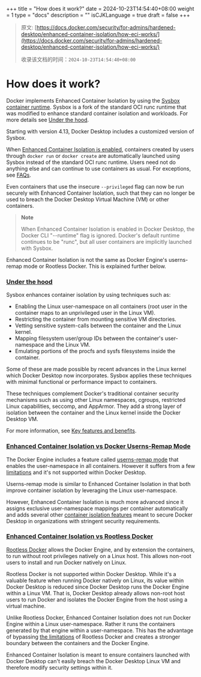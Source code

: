 +++
title = "How does it work?"
date = 2024-10-23T14:54:40+08:00
weight = 1
type = "docs"
description = ""
isCJKLanguage = true
draft = false
+++

> 原文: [https://docs.docker.com/security/for-admins/hardened-desktop/enhanced-container-isolation/how-eci-works/](https://docs.docker.com/security/for-admins/hardened-desktop/enhanced-container-isolation/how-eci-works/)
>
> 收录该文档的时间：`2024-10-23T14:54:40+08:00`

# How does it work?

Docker implements Enhanced Container Isolation by using the [Sysbox container runtime](https://github.com/nestybox/sysbox). Sysbox is a fork of the standard OCI runc runtime that was modified to enhance standard container isolation and workloads. For more details see [Under the hood](https://docs.docker.com/security/for-admins/hardened-desktop/enhanced-container-isolation/how-eci-works/#under-the-hood).

Starting with version 4.13, Docker Desktop includes a customized version of Sysbox.

When [Enhanced Container Isolation is enabled](https://docs.docker.com/security/for-admins/hardened-desktop/enhanced-container-isolation/#how-do-i-enable-enhanced-container-isolation), containers created by users through `docker run` or `docker create` are automatically launched using Sysbox instead of the standard OCI runc runtime. Users need not do anything else and can continue to use containers as usual. For exceptions, see [FAQs](https://docs.docker.com/security/for-admins/hardened-desktop/enhanced-container-isolation/faq/).

Even containers that use the insecure `--privileged` flag can now be run securely with Enhanced Container Isolation, such that they can no longer be used to breach the Docker Desktop Virtual Machine (VM) or other containers.

> **Note**
>
> 
>
> When Enhanced Container Isolation is enabled in Docker Desktop, the Docker CLI "--runtime" flag is ignored. Docker's default runtime continues to be "runc", but all user containers are implicitly launched with Sysbox.

Enhanced Container Isolation is not the same as Docker Engine's userns-remap mode or Rootless Docker. This is explained further below.

### [Under the hood](https://docs.docker.com/security/for-admins/hardened-desktop/enhanced-container-isolation/how-eci-works/#under-the-hood)

Sysbox enhances container isolation by using techniques such as:

- Enabling the Linux user-namespace on all containers (root user in the container maps to an unprivileged user in the Linux VM).
- Restricting the container from mounting sensitive VM directories.
- Vetting sensitive system-calls between the container and the Linux kernel.
- Mapping filesystem user/group IDs between the container's user-namespace and the Linux VM.
- Emulating portions of the procfs and sysfs filesystems inside the container.

Some of these are made possible by recent advances in the Linux kernel which Docker Desktop now incorporates. Sysbox applies these techniques with minimal functional or performance impact to containers.

These techniques complement Docker's traditional container security mechanisms such as using other Linux namespaces, cgroups, restricted Linux capabilities, seccomp, and AppArmor. They add a strong layer of isolation between the container and the Linux kernel inside the Docker Desktop VM.

For more information, see [Key features and benefits](https://docs.docker.com/security/for-admins/hardened-desktop/enhanced-container-isolation/features-benefits/).

### [Enhanced Container Isolation vs Docker Userns-Remap Mode](https://docs.docker.com/security/for-admins/hardened-desktop/enhanced-container-isolation/how-eci-works/#enhanced-container-isolation-vs-docker-userns-remap-mode)

The Docker Engine includes a feature called [userns-remap mode](https://docs.docker.com/engine/security/userns-remap/) that enables the user-namespace in all containers. However it suffers from a few [limitations](https://docs.docker.com/engine/security/userns-remap/) and it's not supported within Docker Desktop.

Userns-remap mode is similar to Enhanced Container Isolation in that both improve container isolation by leveraging the Linux user-namespace.

However, Enhanced Container Isolation is much more advanced since it assigns exclusive user-namespace mappings per container automatically and adds several other [container isolation features](https://docs.docker.com/security/for-admins/hardened-desktop/enhanced-container-isolation/how-eci-works/#under-the-hood) meant to secure Docker Desktop in organizations with stringent security requirements.

### [Enhanced Container Isolation vs Rootless Docker](https://docs.docker.com/security/for-admins/hardened-desktop/enhanced-container-isolation/how-eci-works/#enhanced-container-isolation-vs-rootless-docker)

[Rootless Docker](https://docs.docker.com/engine/security/rootless/) allows the Docker Engine, and by extension the containers, to run without root privileges natively on a Linux host. This allows non-root users to install and run Docker natively on Linux.

Rootless Docker is not supported within Docker Desktop. While it's a valuable feature when running Docker natively on Linux, its value within Docker Desktop is reduced since Docker Desktop runs the Docker Engine within a Linux VM. That is, Docker Desktop already allows non-root host users to run Docker and isolates the Docker Engine from the host using a virtual machine.

Unlike Rootless Docker, Enhanced Container Isolation does not run Docker Engine within a Linux user-namespace. Rather it runs the containers generated by that engine within a user-namespace. This has the advantage of bypassing [the limitations](https://docs.docker.com/engine/security/rootless/#known-limitations) of Rootless Docker and creates a stronger boundary between the containers and the Docker Engine.

Enhanced Container Isolation is meant to ensure containers launched with Docker Desktop can't easily breach the Docker Desktop Linux VM and therefore modify security settings within it.

